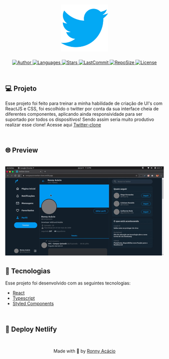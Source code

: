 <h1 align="center">
  <img alt="TwitterClone" title="#delicinha" src="./.github/twitter.svg" width="150px" />
</h1>

<p align="center">
  <a href="https://github.com/ronnyacacio">
    <img alt="Author" src="https://img.shields.io/badge/author-ronnyacacio-33A1F2?style=flat-square">
  </a>

  <a href="#">
    <img alt="Languages" src="https://img.shields.io/github/languages/count/ronnyacacio/twitter-clone?color=33A1F2&style=flat-square">
  </a>

  <a href="https://github.com/ronnyacacio/twitter-clone/stargazers">
    <img alt="Stars" src="https://img.shields.io/github/stars/ronnyacacio/twitter-clone?color=33A1F2&style=flat-square">
  </a>

  <a href="https://github.com/ronnyacacio/twitter-clone/commits/master">
    <img alt="LastCommit" src="https://img.shields.io/github/last-commit/ronnyacacio/twitter-clone?color=33A1F2&style=flat-square">
  </a>

  <a href="#">
    <img alt="RepoSize" src="https://img.shields.io/github/repo-size/ronnyacacio/twitter-clone?color=33A1F2&style=flat-square">
  </a>

  <a href="https://github.com/ronnyacacio/twitter-clone/blob/master/LICENSE.md">
    <img alt="License" src="https://img.shields.io/badge/license-MIT-brightgreen?color=33A1F2&style=flat-square">
  </a>
</p>

<br />

## 💻 Projeto

Esse projeto foi feito para treinar a minha habilidade de criação de UI's com ReactJS e CSS, foi escolhido o twitter por conta da sua interface cheia de diferentes componentes, aplicando ainda responsividade para ser suportado por todos os dispositivos! Sendo assim seria muito produtivo realizar esse clone! Acesse aqui [Twitter-clone](https://ronnyacacio-twitter-clone.netlify.app)

<br />

## 🌐 Preview

<h1 align="center">
    <img src=".github/twitter.gif" />
</h1>

## 🚀 Tecnologias

Esse projeto foi desenvolvido com as seguintes tecnologias:

- [React](https://reactjs.org)
- [Typescript](https://www.typescriptlang.org/)
- [Styled Components](https://styled-components.com/)

<br />

## 🔨 Deploy Netlify

<br />

<p align="center">
  Made with 💙 by <a href="https://www.linkedin.com/in/ronnyacacio/"> Ronny Acácio </a>
</p>

